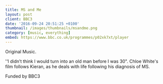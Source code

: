 ```yaml
---
title: MS and Me
layout: post
client: BBC3
date: '2016-09-24 20:51:25 +0100'
thumbnail: /images/thumbnails/msandme.png
category: [music, everything]
embed: https://www.bbc.co.uk/programmes/p02xk7xt/player
---
```


Original Music.

'‘I didn’t think I would turn into an old man before I was 30". Chloe White's film follows Kieran, as he deals with life following his diagnosis of MS.

Funded by BBC3
